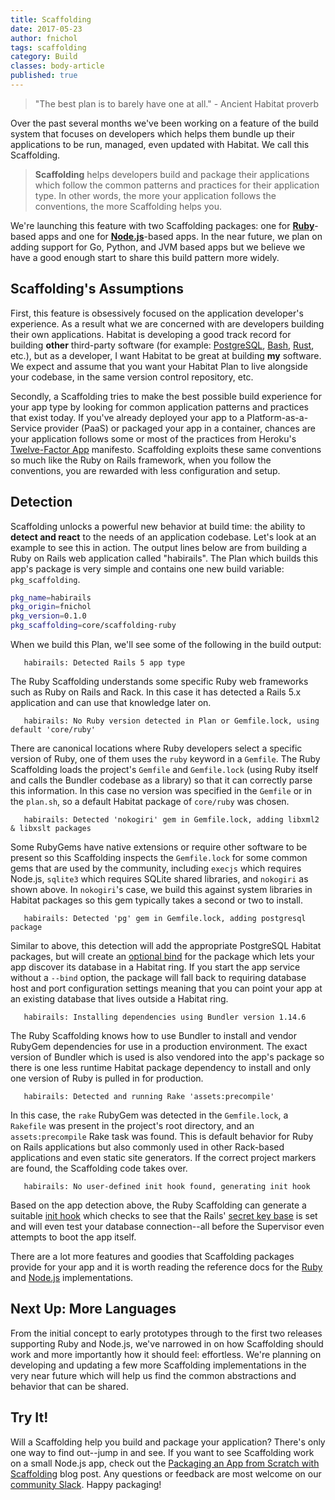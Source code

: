 ```yaml
---
title: Scaffolding
date: 2017-05-23
author: fnichol
tags: scaffolding
category: Build
classes: body-article
published: true
---
```


> "The best plan is to barely have one at all." - Ancient Habitat proverb

Over the past several months we've been working on a feature of the build system that focuses on developers which helps them bundle up their applications to be run, managed, even updated with Habitat. We call this Scaffolding.

> **Scaffolding** helps developers build and package their applications which follow the common patterns and practices for their application type. In other words, the more your application follows the conventions, the more Scaffolding helps you.

We're launching this feature with two Scaffolding packages: one for [**Ruby**](https://github.com/habitat-sh/core-plans/tree/master/scaffolding-ruby)-based apps and one for [**Node.js**](https://github.com/habitat-sh/core-plans/tree/master/scaffolding-node)-based apps. In the near future, we plan on adding support for Go, Python, and JVM based apps but we believe we have a good enough start to share this build pattern more widely.

## Scaffolding's Assumptions

First, this feature is obsessively focused on the application developer's experience. As a result what we are concerned with are developers building their own applications. Habitat is developing a good track record for building **other** third-party software (for example: [PostgreSQL](https://app.habitat.sh/#/pkgs/core/postgresql), [Bash](https://app.habitat.sh/#/pkgs/core/bash), [Rust](https://app.habitat.sh/#/pkgs/core/rust), etc.), but as a developer, I want Habitat to be great at building **my** software. We expect and assume that you want your Habitat Plan to live alongside your codebase, in the same version control repository, etc.

Secondly, a Scaffolding tries to make the best possible build experience for your app type by looking for common application patterns and practices that exist today. If you've already deployed your app to a Platform-as-a-Service provider (PaaS) or packaged your app in a container, chances are your application follows some or most of the practices from Heroku's [Twelve-Factor App](https://12factor.net/) manifesto. Scaffolding exploits these same conventions so much like the Ruby on Rails framework, when you follow the conventions, you are rewarded with less configuration and setup.

## Detection

Scaffolding unlocks a powerful new behavior at build time: the ability to **detect and react** to the needs of an application codebase. Let's look at an example to see this in action. The output lines below are from building a Ruby on Rails web application called "habirails". The Plan which builds this app's package is very simple and contains one new build variable: `pkg_scaffolding`.

~~~sh
pkg_name=habirails
pkg_origin=fnichol
pkg_version=0.1.0
pkg_scaffolding=core/scaffolding-ruby
~~~

When we build this Plan, we'll see some of the following in the build output:

~~~
   habirails: Detected Rails 5 app type
~~~

The Ruby Scaffolding understands some specific Ruby web frameworks such as Ruby on Rails and Rack. In this case it has detected a Rails 5.x application and can use that knowledge later on.

~~~
   habirails: No Ruby version detected in Plan or Gemfile.lock, using default 'core/ruby'
~~~

There are canonical locations where Ruby developers select a specific version of Ruby, one of them uses the `ruby` keyword in a `Gemfile`. The Ruby Scaffolding loads the project's `Gemfile` and `Gemfile.lock` (using Ruby itself and calls the Bundler codebase as a library) so that it can correctly parse this information. In this case no version was specified in the `Gemfile` or in the `plan.sh`, so a default Habitat package of `core/ruby` was chosen.

~~~
   habirails: Detected 'nokogiri' gem in Gemfile.lock, adding libxml2 & libxslt packages
~~~

Some RubyGems have native extensions or require other software to be present so this Scaffolding inspects the `Gemfile.lock` for some common gems that are used by the community, including `execjs` which requires Node.js, `sqlite3` which requires SQLite shared libraries, and `nokogiri` as shown above. In `nokogiri`'s case, we build this against system libraries in Habitat packages so this gem typically takes a second or two to install.

~~~
   habirails: Detected 'pg' gem in Gemfile.lock, adding postgresql package
~~~

Similar to above, this detection will add the appropriate PostgreSQL Habitat packages, but will create an [optional bind](https://www.habitat.sh/docs/run-packages-binding/) for the package which lets your app discover its database in a Habitat ring. If you start the app service without a `--bind` option, the package will fall back to requiring database host and port configuration settings meaning that you can point your app at an existing database that lives outside a Habitat ring.

~~~
   habirails: Installing dependencies using Bundler version 1.14.6
~~~

The Ruby Scaffolding knows how to use Bundler to install and vendor RubyGem dependencies for use in a production environment.      The exact version of Bundler which is used is also vendored into the app's package so there is one less runtime Habitat package dependency to install and only one version of Ruby is pulled in for production.

~~~
   habirails: Detected and running Rake 'assets:precompile'
~~~

In this case, the `rake` RubyGem was detected in the `Gemfile.lock`, a `Rakefile` was present in the project's root directory, and an `assets:precompile` Rake task was found. This is default behavior for Ruby on Rails applications but also commonly used in other Rack-based applications and even static site generators. If the correct project markers are found, the Scaffolding code takes over.

~~~
   habirails: No user-defined init hook found, generating init hook
~~~

Based on the app detection above, the Ruby Scaffolding can generate a suitable [init hook](https://www.habitat.sh/docs/reference/plan-syntax/#hooks) which checks to see that the Rails' [secret key base](http://guides.rubyonrails.org/security.html#session-storage) is set and will even test your database connection--all before the Supervisor even attempts to boot the app itself.

There are a lot more features and goodies that Scaffolding packages provide for your app and it is worth reading the reference docs for the [Ruby](https://github.com/habitat-sh/core-plans/blob/master/scaffolding-ruby/doc/reference.md) and [Node.js](https://github.com/habitat-sh/core-plans/blob/master/scaffolding-node/doc/reference.md) implementations.

## Next Up: More Languages

From the initial concept to early prototypes through to the first two releases supporting Ruby and Node.js, we've narrowed in on how Scaffolding should work and more importantly how it should feel: effortless. We're planning on developing and updating a few more Scaffolding implementations in the very near future which will help us find the common abstractions and behavior that can be shared.

## Try It!

Will a Scaffolding help you build and package your application? There's only one way to find out--jump in and see. If you want to see Scaffolding work on a small Node.js app, check out the [Packaging an App from Scratch with Scaffolding](/blog/2017/05/Scaffolding-App-From-Scratch) blog post. Any questions or feedback are most welcome on our [community Slack](http://slack.habitat.sh/). Happy packaging!

